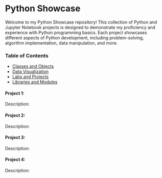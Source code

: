 # Python Showcase

Welcome to my Python Showcase repository! This collection of Python and Jupyter Notebook projects is designed to demonstrate my proficiency and experience with Python programming basics. Each project showcases different aspects of Python development, including problem-solving, algorithm implementation, data manipulation, and more.

### Table of Contents

- [Classes and Objects](https://github.com/wetzelTanner/Python-Projects/tree/main/classes-objects)
- [Data Visualization](https://github.com/wetzelTanner/Python-Projects/tree/main/data-visualization)
- [Labs and Projects](https://github.com/wetzelTanner/Python-Projects/tree/main/labs-projects)
- [Libraries and Modules](https://github.com/wetzelTanner/Python-Projects/tree/main/libraries-modules)

#### Project 1: 

Description: 
#### Project 2: 

Description: 
#### Project 3: 

Description: 
#### Project 4: 

Description:
